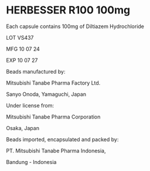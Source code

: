 <html lang="id">
<head>
    <meta charset="UTF-8">
    <meta name="viewport" content="width=device-width, initial-scale=1.0">
    <div class="container">
        <h1>HERBESSER R100 100mg</h1>
        <p>Each capsule contains 100mg of Diltiazem Hydrochloride</p>
	<p>LOT VS437</p>
	<p>MFG 10 07 24</p>
	<p>EXP 10 07 27</p>
	<p>Beads manufactured by:</p>
	<p>Mitsubishi Tanabe Pharma Factory Ltd.</p>
	<p>Sanyo Onoda, Yamaguchi, Japan</p>
	<p>Under license from:</p>
	<p>Mitsubishi Tanabe Pharma Corporation</p>
	<p>Osaka, Japan</p>
	<p>Beads imported, encapsulated and packed by:</p>
	<p>PT. Mitsubishi Tanabe Pharma Indonesia,</p>
	<p>Bandung - Indonesia</p>






